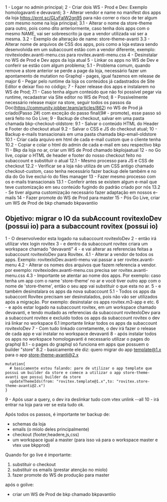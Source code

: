 1 - Logar no admin principal;
2 - Criar dois WS - Prod e Dev: Exemplo homologavanti e devavanti;
3 - Alterar vendor e name no manifest dos apps da loja https://prnt.sc/GLvFalW2gn95 para não correr o risco de ter algum com mesmo nome na loja principal;
    3.1 - Alterar o nome da store-theme para outro, pois como dito anteriormente, caso tenha dois apps com o mesmo NAME, vai ser sobreescrito ja que a vendor utilizada vai ser a mesma.
    3.2 - Exemplo de alteração de name: store-theme-avanti
    3.3 - Alterar nome de arquivos de CSS dos apps, pois como a loja estava sendo desenvolvida em um subaccount estão com a vendor diferente, exemplo: rovitexiodev.avanti-menu.css para rovitex.avanti-menu.css
4 - Desinstalar no WS de Prod e Dev apps da loja atual
5 - Linkar os apps no WS de Dev e conferir se estão com algum problema;
     5.1 - Problema comum, quando remove a store anterior se perde a page da loja, necessário fazer um apontamento de mutation no Graphql - pages, igual fazemos em release de major
6 - Pegar pelo runtime da loja os conteúdos já cadastrados de Site Editor e deixar fixo no código;
7 - Fazer release dos apps e instalarem no WS de Prod;
    7.1 - Caso tenha algum conteúdo que não foi possível pegar via runtime, recadastrar via Site editor no WS de Prod;
8 - Possivelmente necessário release major na store, seguir todos os passos da Doc(https://community.jobber.team/articles/862) no WS de Prod já criado(Passo 2#) com exceção do passo final(9# - promote), esse passo só será feito no Go Live;
9 - Backup de checkout, salvar em uma pasta chamada bkp-checkout-oldstore:
     9.1 - Salvar o conteúdo HTML do Header e Footer do checkout atual
     9.2 - Salvar o CSS e JS do checkout atual;
10 - Backup e-mails transacionais em uma pasta chamada bkp-email-oldstore
     10.1 - Criar cada arquivo em html de cada e-mail custom que o cliente tenha
     10.2 - Copiar e colar o html do admin de cada e-mail em seu respectivo bkp
11 - Bkp da loja no ar, criar um WS de Prod chamado bkplojaatual
12 - no Go live, copiar o HTML de header e footer do nosso checkout feito no subaccount e substituir o atual
       12.1 - Mesmo processo para JS e CSS de checkout
       12.2 - Verificar se a loja não utiliza de um CSS antigo chamado checkout-custom, caso tenha necessário fazer backup dele também e no dia do Go live exclui-lo do files manager
13 - Fazer mesmo processo com os e-mails transacionais
       13.1 - Conferir antes se existem algum e-mail que teve customização em seu conteúdo fugindo do padrão criado por nós
       13.2 - Se tiver alguma customização necessário fazer adaptação em nossos e-mails
14 - Fazer promote do WS de Prod para master
15 - Pós Go Live, criar um WS de Prod de bkp chamado bkpavantiio



## Objetivo: migrar o IO da subAccount rovitexIoDev (possui io) para a subaccount rovitex (possui io)

1 - O desenvolvedor esta logado na subaccount rovitexIoDev
2 - então irá utilizar vtex login rovitex
3 - e dentro da subaccount rovitex criara um workspace chamado "devavanti"
4 -  e vai alterar as referencias feitas a subaccount rovitexIoDev para Rovitex.
4.1 - Alterar a vendor de todos os apps. Exemplo: rovitexIoDev.avanti-menu vai passar a ser rovitex.avanti-menu
4.2 - Alterar os nomes dos arquivos que fazem referencia a vendor. por exemplo: rovitexiodev.avanti-menu.css precisa ser rovitex.avanti-menu.css
4.3 - Importante se atentar ao nome dos apps. Por exemplo: caso tenha um app com o name 'store-theme' no ar e você tiver outro app com o nome de 'store-theme', então o seu app vai substituir o que esta no ar.
5 - e também desinstalara os apps da nova subaccount
5.1 - Todos os apps da subaccont Rovitex precisam ser desinstalados, pois não vão ser utilizados após a migração. Por exemplo: desinstalar os apps rovitex.m3-app e etc.
6 - e após estar logado na subaccount rovitex, em um workspace chamado devavanti, e tendo mudado as referencias da subaccount rovitexIoDev para a subaccount rovitex e excluido todos os apps da subaccount rovitex o dev irá linkar no workspace
6.1 importante linkar todos os apps da subaccount rovitexIoDev
7 - Com tudo linkado corretamente, o dev irá fazer o release de cada app e vai instalar no workspace devavanti
8 - após instalar todos os apps no workspace homologavanti é necessario utilizar o pages do graphql
8.1 - o pages do graphql só funciona em apps que possuem o builder "store"
8.2 - basicamente ele diz: quero migrar do app template@1.x para o app store-theme-avanti@2.x
```gql
mutation{
  # basicamente estou falando: pare de utilizar o app template que possui um builder da store e comece a utilizar o app store-theme-avanti que possui builder da store
  updateThemeIds(from: "rovitex.template@1.x",to: "rovitex.store-theme-avanti@2.x")
}
```
9 - Após usar a query, o dev ira deslinkar tudo com vtex unlink --all
10 - irá entrar na loja para ver se esta tudo ok.

Após todos os passos, é importante ter backup de:
* schemas da loja
* emails (o miolo deles principalmente)
* checkout (footer,headere,js,css)
* um workspace igual a master (para isso vá para o workspace master e vtex use bkpprod)

Quando for go live é importante:
1. substituir o checkout
2. substituir os emails (prestar atenção no miolo)
3. fazer promote do WS de produção para master


após o golive:
* criar um WS de Prod de bkp chamado bkpavantiio
